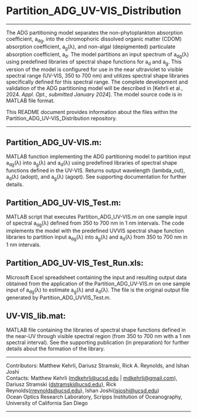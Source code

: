# Partition_ADG_UV-VIS_Distribution
---

The ADG partitioning model separates the non-phytoplankton absorption coefficient, a<sub>dg</sub>, into the chromophoric dissolved organic matter (CDOM) absorption coefficient, a<sub>g</sub>(λ), and non-algal (depigmented) particulate absorption coefficient, a<sub>d</sub>. The model partitions an input spectrum of a<sub>dg</sub>(λ) using predefined libraries of spectral shape functions for a<sub>d</sub> and a<sub>g</sub>. This version of the model is configured for use in the near ultraviolet to visible spectral range (UV-VIS, 350 to 700 nm) and utilizes spectral shape libraries specifically defined for this spectral range. The complete development and validation of the ADG partitioning model will be described in [Kehrli et al., 2024. *Appl. Opt., submitted January 2024*]. The model source code is in MATLAB file format.

This README document provides information about the files within the Partition_ADG_UV-VIS_Distribution repository.

---

## Partition_ADG_UV-VIS.m:
MATLAB function implementing the ADG partitioning model to partition input a<sub>dg</sub>(λ) into a<sub>g</sub>(λ) and a<sub>d</sub>(λ) using predefined libraries of spectral shape functions defined in the UV-VIS. Returns output wavelength (lambda_out), a<sub>d</sub>(λ) (adopt), and a<sub>g</sub>(λ) (agopt). See supporting documentation for further details.

## Partition_ADG_UV-VIS_Test.m:
MATLAB script that executes Partition_ADG_UV-VIS.m on one sample input of spectral a<sub>dg</sub>(λ) defined from 350 to 700 nm in 1 nm intervals. The code implements the model with the predefined UVVIS spectral shape function libraries to partition input a<sub>dg</sub>(λ) into a<sub>g</sub>(λ) and a<sub>d</sub>(λ) from 350 to 700 nm in 1 nm intervals.

## Partition_ADG_UV-VIS_Test_Run.xls:
Microsoft Excel spreadsheet containing the input and resulting output data obtained from the application of the Partition_ADG_UV-VIS.m on one sample input of a<sub>dg</sub>(λ) to estimate a<sub>g</sub>(λ) and a<sub>d</sub>(λ). The file is the original output file generated by Partition_ADG_UVVIS_Test.m.

## UV-VIS_lib.mat:
MATLAB file containing the libraries of spectral shape functions defined in the near-UV through visible spectral region (from 350 to 700 nm with a 1 nm spectral interval). See the supporting publication (in preparation) for further details about the formation of the library.

---

Contributors: Matthew Kehrli, Dariusz Stramski, Rick A. Reynolds, and Ishan Joshi\
Contacts: Matthew Kehrli (mdkehrli@ucsd.edu | mdkehrli@gmail.com), Dariusz Stramski (dstramski@ucsd.edu), Rick Reynolds(rreynolds@ucsd.edu), Ishan Joshi(isjoshi@ucsd.edu)\
Ocean Optics Research Laboratory, Scripps Institution of Oceanography, University of California San Diego

---
